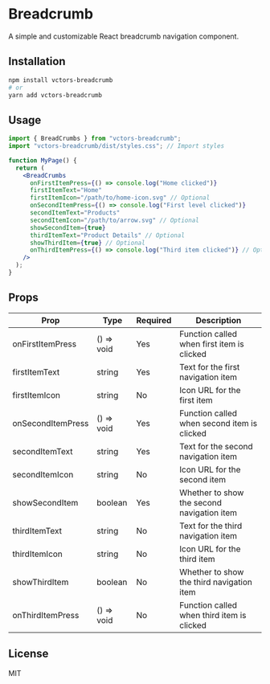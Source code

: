 # Breadcrumb

A simple and customizable React breadcrumb navigation component.

## Installation

```bash
npm install vctors-breadcrumb
# or
yarn add vctors-breadcrumb
```

## Usage

```jsx
import { BreadCrumbs } from "vctors-breadcrumb";
import "vctors-breadcrumb/dist/styles.css"; // Import styles

function MyPage() {
  return (
    <BreadCrumbs
      onFirstItemPress={() => console.log("Home clicked")}
      firstItemText="Home"
      firstItemIcon="/path/to/home-icon.svg" // Optional
      onSecondItemPress={() => console.log("First level clicked")}
      secondItemText="Products"
      secondItemIcon="/path/to/arrow.svg" // Optional
      showSecondItem={true}
      thirdItemText="Product Details" // Optional
      showThirdItem={true} // Optional
      onThirdItemPress={() => console.log("Third item clicked")} // Optional
    />
  );
}
```

## Props

| Prop              | Type       | Required | Description                                 |
| ----------------- | ---------- | -------- | ------------------------------------------- |
| onFirstItemPress  | () => void | Yes      | Function called when first item is clicked  |
| firstItemText     | string     | Yes      | Text for the first navigation item          |
| firstItemIcon     | string     | No       | Icon URL for the first item                 |
| onSecondItemPress | () => void | Yes      | Function called when second item is clicked |
| secondItemText    | string     | Yes      | Text for the second navigation item         |
| secondItemIcon    | string     | No       | Icon URL for the second item                |
| showSecondItem    | boolean    | Yes      | Whether to show the second navigation item  |
| thirdItemText     | string     | No       | Text for the third navigation item          |
| thirdItemIcon     | string     | No       | Icon URL for the third item                 |
| showThirdItem     | boolean    | No       | Whether to show the third navigation item   |
| onThirdItemPress  | () => void | No       | Function called when third item is clicked  |

## License

MIT

